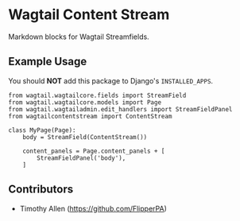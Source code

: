 # Wagtail Content Stream

Markdown blocks for Wagtail Streamfields.

## Example Usage

You should **NOT** add this package to Django's `INSTALLED_APPS`.

    from wagtail.wagtailcore.fields import StreamField
    from wagtail.wagtailcore.models import Page
    from wagtail.wagtailadmin.edit_handlers import StreamFieldPanel
    from wagtailcontentstream import ContentStream

    class MyPage(Page):
        body = StreamField(ContentStream())

        content_panels = Page.content_panels + [
            StreamFieldPanel('body'),
        ]

## Contributors

* Timothy Allen (https://github.com/FlipperPA)
